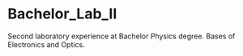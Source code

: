 # Bachelor_Lab_II
Second laboratory experience at Bachelor Physics degree. Bases of Electronics and Optics. 

